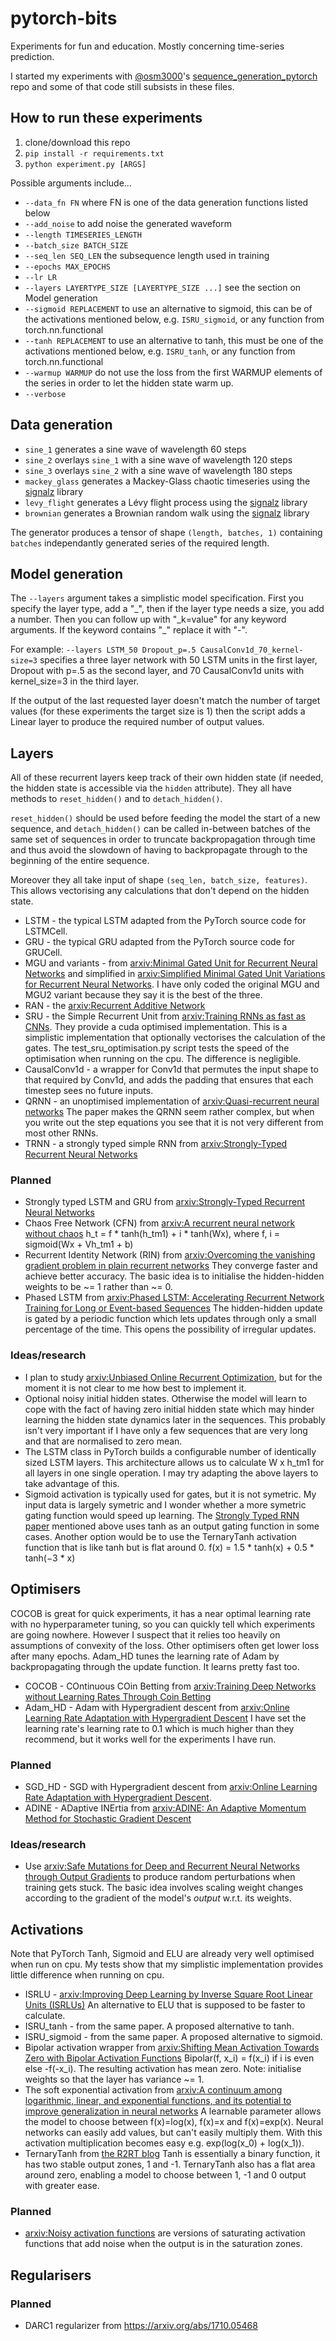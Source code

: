# pytorch-bits

Experiments for fun and education. Mostly concerning time-series prediction.

I started my experiments with [@osm3000](https://github.com/osm3000)'s [sequence_generation_pytorch](https://github.com/osm3000/sequence_generation_pytorch/) repo and some of that code still subsists in these files.

## How to run these experiments

1. clone/download this repo
1. `pip install -r requirements.txt`
1. `python experiment.py [ARGS]`

Possible arguments include...
* `--data_fn FN` where FN is one of the data generation functions listed below
* `--add_noise` to add noise the generated waveform
* `--length TIMESERIES_LENGTH`
* `--batch_size BATCH_SIZE`
* `--seq_len SEQ_LEN` the subsequence length used in training
* `--epochs MAX_EPOCHS`
* `--lr LR`
* `--layers LAYERTYPE_SIZE [LAYERTYPE_SIZE ...]` see the section on Model generation
* `--sigmoid REPLACEMENT` to use an alternative to sigmoid, this can be of the activations mentioned below, e.g. `ISRU_sigmoid`, or any function from torch.nn.functional
* `--tanh REPLACEMENT` to use an alternative to tanh, this must be one of the activations mentioned below, e.g. `ISRU_tanh`, or any function from torch.nn.functional
* `--warmup WARMUP` do not use the loss from the first WARMUP elements of the series in order to let the hidden state warm up.
* `--verbose`

## Data generation

* `sine_1` generates a sine wave of wavelength 60 steps
* `sine_2` overlays `sine_1` with a sine wave of wavelength 120 steps
* `sine_3` overlays `sine_2` with a sine wave of wavelength 180 steps
* `mackey_glass` generates a Mackey-Glass chaotic timeseries using the [signalz](https://matousc89.github.io/signalz/) library
* `levy_flight` generates a Lévy flight process using the [signalz](https://matousc89.github.io/signalz/) library
* `brownian` generates a Brownian random walk using the [signalz](https://matousc89.github.io/signalz/) library

The generator produces a tensor of shape `(length, batches, 1)` containing `batches` independantly generated series of the required length.

## Model generation

The `--layers` argument takes a simplistic model specification. First you specify the layer type, add a "\_", then if the layer type needs a size, you add a number. Then you can follow up with "\_k=value" for any keyword arguments. If the keyword contains "\_" replace it with "-".

For example: `--layers LSTM_50 Dropout_p=.5 CausalConv1d_70_kernel-size=3` specifies a three layer network with 50 LSTM units in the first layer, Dropout with p=.5 as the second layer, and 70 CausalConv1d units with kernel_size=3 in the third layer.

If the output of the last requested layer doesn't match the number of target values (for these experiments the target size is 1) then the script adds a Linear layer to produce the required number of output values.

## Layers

All of these recurrent layers keep track of their own hidden state (if needed, the hidden state is accessible via the `hidden` attribute). They all have methods to `reset_hidden()` and to `detach_hidden()`. 

`reset_hidden()` should be used before feeding the model the start of a new sequence, and `detach_hidden()` can be called in-between batches of the same set of sequences in order to truncate backpropagation through time and thus avoid the slowdown of having to backpropagate through to the beginning of the entire sequence.

Moreover they all take input of shape `(seq_len, batch_size, features)`. This allows vectorising any calculations that don't depend on the hidden state.

* LSTM - the typical LSTM adapted from the PyTorch source code for LSTMCell.
* GRU - the typical GRU adapted from the PyTorch source code for GRUCell.
* MGU and variants - from [arxiv:Minimal Gated Unit for Recurrent Neural Networks](https://arxiv.org/abs/1603.09420) and simplified in [arxiv:Simplified Minimal Gated Unit Variations for Recurrent Neural Networks](http://arxiv.org/abs/1701.03452). I have only coded the original MGU and MGU2 variant because they say it is the best of the three.
* RAN - the [arxiv:Recurrent Additive Network](http://arxiv.org/abs/1705.07393)
* SRU - the Simple Recurrent Unit from [arxiv:Training RNNs as fast as CNNs](http://arxiv.org/abs/1709.02755v3). They provide a cuda optimised implementation. This is a simplistic implementation that optionally vectorises the calculation of the gates. The test_sru_optimisation.py script tests the speed of the optimisation when running on the cpu. The difference is negligible.
* CausalConv1d - a wrapper for Conv1d that permutes the input shape to that required by Conv1d, and adds the padding that ensures that each timestep sees no future inputs.
* QRNN - an unoptimised implementation of [arxiv:Quasi-recurrent neural networks](http://arxiv.org/abs/1611.01576v2) The paper makes the QRNN seem rather complex, but when you write out the step equations you see that it is not very different from most other RNNs.
* TRNN - a strongly typed simple RNN from [arxiv:Strongly-Typed Recurrent Neural Networks](https://arxiv.org/abs/1602.02218)

### Planned

* Strongly typed LSTM and GRU from [arxiv:Strongly-Typed Recurrent Neural Networks](https://arxiv.org/abs/1602.02218)
* Chaos Free Network (CFN) from [arxiv:A recurrent neural network without chaos](https://arxiv.org/abs/1612.06212) h_t = f * tanh(h_tm1) + i * tanh(Wx), where f, i = sigmoid(Wx + Vh_tm1 + b)
* Recurrent Identity Network (RIN) from [arxiv:Overcoming the vanishing gradient problem in plain recurrent networks](https://arxiv.org/abs/1801.06105) They converge faster and achieve better accuracy. The basic idea is to initialise the hidden-hidden weights to be ~= 1 rather than ~= 0.
* Phased LSTM from [arxiv:Phased LSTM: Accelerating Recurrent Network Training for Long or Event-based Sequences](https://arxiv.org/abs/1610.09513) The hidden-hidden update is gated by a periodic function which lets updates through only a small percentage of the time. This opens the possibility of irregular updates.

### Ideas/research

* I plan to study [arxiv:Unbiased Online Recurrent Optimization](http://arxiv.org/abs/1702.05043), but for the moment it is not clear to me how best to implement it.
* Optional noisy initial hidden states. Otherwise the model will learn to cope with the fact of having zero initial hidden state which may hinder learning the hidden state dynamics later in the sequences. This probably isn't very important if I have only a few sequences that are very long and that are normalised to zero mean.
* The LSTM class in PyTorch builds a configurable number of identically sized LSTM layers. This architecture allows us to calculate W x h_tm1 for all layers in one single operation. I may try adapting the above layers to take advantage of this.
* Sigmoid activation is typically used for gates, but it is not symetric. My input data is largely symetric and I wonder whether a more symetric gating function would speed up learning. The [Strongly Typed RNN paper](https://arxiv.org/abs/1602.02218) mentioned above uses tanh as an output gating function in some cases. Another option would be to use the TernaryTanh activation function that is like tanh but is flat around 0. f(x) = 1.5 * tanh(x) + 0.5 * tanh(−3 * x)

## Optimisers

COCOB is great for quick experiments, it has a near optimal learning rate with no hyperparameter tuning, so you can quickly tell which experiments are going nowhere. However I suspect that it relies too heavily on assumptions of convexity of the loss. Other optimisers often get lower loss after many epochs.
Adam_HD tunes the learning rate of Adam by backpropagating through the update function. It learns pretty fast too.

* COCOB - COntinuous COin Betting from [arxiv:Training Deep Networks without Learning Rates Through Coin Betting](https://arxiv.org/abs/1705.07795)
* Adam_HD - Adam with Hypergradient descent from [arxiv:Online Learning Rate Adaptation with Hypergradient Descent](https://arxiv.org/abs/1703.04782) I have set the learning rate's learning rate to 0.1 which is much higher than they recommend, but it works well for the experiments I have run.

### Planned

* SGD_HD - SGD with Hypergradient descent from [arxiv:Online Learning Rate Adaptation with Hypergradient Descent](https://arxiv.org/abs/1703.04782).
* ADINE - ADaptive INErtia from [arxiv:ADINE: An Adaptive Momentum Method for Stochastic Gradient Descent](https://arxiv.org/abs/1712.07424)

### Ideas/research

* Use [arxiv:Safe Mutations for Deep and Recurrent Neural Networks through Output Gradients](https://arxiv.org/abs/1712.06563) to produce random perturbations when training gets stuck. The basic idea involves scaling weight changes according to the gradient of the model's *output* w.r.t. its weights.

## Activations

Note that PyTorch Tanh, Sigmoid and ELU are already very well optimised when run on cpu. My tests show that my simplistic implementation provides little difference when running on cpu.

* ISRLU - [arxiv:Improving Deep Learning by Inverse Square Root Linear Units (ISRLUs)](https://arxiv.org/abs/1710.09967) An alternative to ELU that is supposed to be faster to calculate.
* ISRU_tanh - from the same paper. A proposed alternative to tanh.
* ISRU_sigmoid - from the same paper. A proposed alternative to sigmoid.
* Bipolar activation wrapper from [arxiv:Shifting Mean Activation Towards Zero with Bipolar Activation Functions](https://arxiv.org/abs/1709.04054) Bipolar(f, x_i) = f(x_i) if i is even else -f(-x_i). The resulting activation has mean zero. Note: initialise weights so that the layer has variance ~= 1.
* The soft exponential activation from [arxiv:A continuum among logarithmic, linear, and exponential functions, and its potential to improve generalization in neural networks](https://arxiv.org/abs/1602.01321) A learnable parameter allows the model to choose between f(x)=log(x), f(x)=x and f(x)=exp(x). Neural networks can easily add values, but can't easily multiply them. With this activation multiplication becomes easy e.g. exp(log(x_0) + log(x_1)).
* TernaryTanh from [the R2RT blog](https://r2rt.com/beyond-binary-ternary-and-one-hot-neurons.html) Tanh is essentially a binary function, it has two stable output zones, 1 and -1. TernaryTanh also has a flat area around zero, enabling a model to choose between 1, -1 and 0 output with greater ease.

### Planned

* [arxiv:Noisy activation functions](https://arxiv.org/abs/1603.00391) are versions of saturating activation functions that add noise when the output is in the saturation zones.
  
## Regularisers

### Planned

* DARC1 regularizer from https://arxiv.org/abs/1710.05468